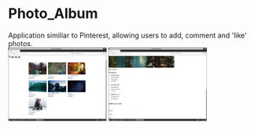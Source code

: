 # Photo_Album
Application similiar to Pinterest, allowing users to add, comment and 'like' photos.<br>
<img src="photoalbum/static/images/Photo_album_01.png" alt="Photoalbum" width="200" height="150"/>
<img src="photoalbum/static/images/Photo_album_02.png" alt="Photoalbum" width="200" height="150"/>
